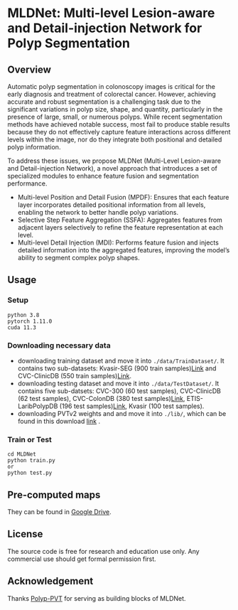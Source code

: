 # MLDNet: Multi-level Lesion-aware and Detail-injection Network for Polyp Segmentation

## Overview

Automatic polyp segmentation in colonoscopy images is critical for the early diagnosis and treatment of colorectal cancer. However, achieving accurate and robust segmentation is a challenging task due to the significant variations in polyp size, shape, and quantity, particularly in the presence of large, small, or numerous polyps. While recent segmentation methods have achieved notable success, most fail to produce stable results because they do not effectively capture feature interactions across different levels within the image, nor do they integrate both positional and detailed polyp information.

To address these issues, we propose MLDNet (Multi-Level Lesion-aware and Detail-injection Network), a novel approach that introduces a set of specialized modules to enhance feature fusion and segmentation performance.

- Multi-level Position and Detail Fusion (MPDF): Ensures that each feature layer incorporates detailed positional information from all levels, enabling the network to better handle polyp variations.
- Selective Step Feature Aggregation (SSFA): Aggregates features from adjacent layers selectively to refine the feature representation at each level.
- Multi-level Detail Injection (MDI): Performs feature fusion and injects detailed information into the aggregated features, improving the model’s ability to segment complex polyp shapes.

## Usage
### Setup
```
python 3.8
pytorch 1.11.0
cuda 11.3
```

### Downloading necessary data
- downloading training dataset and move it into ```./data/TrainDataset/```. It contains two sub-datasets: Kvasir-SEG (900 train samples)[Link](https://datasets.simula.no/kvasir-seg/) and CVC-ClinicDB (550 train samples)[Link](https://polyp.grand-challenge.org/CVCClinicDB/).
- downloading testing dataset and move it into ```./data/TestDataset/```. It contains five sub-datsets: CVC-300 (60 test samples), CVC-ClinicDB (62 test samples), CVC-ColonDB (380 test samples)[Link](http://vi.cvc.uab.es/colon-qa/cvccolondb/), ETIS-LaribPolypDB (196 test samples)[Link](https://polyp.grand-challenge.org/ETISLarib/), Kvasir (100 test samples).
- downloading PVTv2 weights and and move it into ```./lib/```, which can be found in this download [link](https://github.com/whai362/PVT?tab=readme-ov-file) .

### Train or Test
```
cd MLDNet
python train.py
or
python test.py
```

## Pre-computed maps
They can be found in [Google Drive](https://drive.google.com/drive/folders/1dhHpXMBQRjxARhHEHLRaLpLwIlJT9YE6?usp=drive_link).

##  License
The source code is free for research and education use only. Any commercial use should get formal permission first.

## Acknowledgement
Thanks [Polyp-PVT](https://github.com/DengPingFan/Polyp-PVT) for serving as building blocks of MLDNet.
